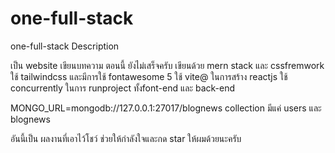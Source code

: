 # one-full-stack
one-full-stack Description

เป็น website เขียนบทความ ตอนนี้ ยังไม่เสร็จครับ
เขียนด้วย mern stack และ cssfremwork ใช้ tailwindcss และมีการใช้ fontawesome 5 ใช้ vite@ ในการสร้าง reactjs ใช้ concurrently ในการ runproject ทั้งfont-end และ back-end


MONGO_URL=mongodb://127.0.0.1:27017/blognews
collection มีแค่
  users และ blognews
  
 อันนี้เป็น ผลงานที่เอาไว้โชว์
 ช่วยให้กำลังใจและกด star ให้ผมด้วยนะครับ

